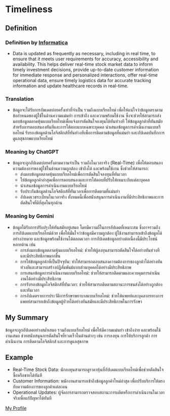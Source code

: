# Timeliness
## Definition
### Definition by [Informatica](https://www.informatica.com/resources/articles/what-is-data-quality.html)
- Data is updated as frequently as necessary, including in real time, to ensure that it meets user requirements for accuracy, accessibility and availability. This helps deliver real-time stock market data to inform timely investment decisions, provide up-to-date customer information for immediate response and personalized interactions, offer real-time operational data, ensure timely logistics data for accurate tracking information and update healthcare records in real-time.

### Translation
- ข้อมูลจะได้รับการอัพเดตบ่อยครั้งเท่าที่จำเป็น รวมถึงแบบเรียลไทม์ เพื่อให้แน่ใจว่าข้อมูลตรงตามข้อกำหนดของผู้ใช้ในด้านความแม่นยำ การเข้าถึง และความพร้อมใช้งาน ซึ่งจะช่วยให้สามารถส่งมอบข้อมูลตลาดหุ้นแบบเรียลไทม์เพื่อแจ้งการตัดสินใจลงทุนได้ทันท่วงที ให้ข้อมูลลูกค้าที่ทันสมัยสำหรับการตอบสนองทันทีและการโต้ตอบแบบเฉพาะบุคคล นำเสนอข้อมูลการดำเนินงานแบบเรียลไทม์ รับรองข้อมูลด้านโลจิสติกส์ที่ทันท่วงทีเพื่อการติดตามข้อมูลที่แม่นยำ และอัปเดตบันทึกการดูแลสุขภาพแบบเรียลไทม์

### Meaning by ChatGPT
- ข้อมูลจะถูกอัปเดตบ่อยครั้งตามความจำเป็น รวมถึงในเวลาจริง (Real-Time) เพื่อให้ตอบสนองความต้องการของผู้ใช้ในด้านความถูกต้อง เข้าถึงได้ และพร้อมใช้งาน ซึ่งช่วยให้สามารถ:
  - ส่งมอบข้อมูลตลาดหุ้นแบบเรียลไทม์เพื่อการตัดสินใจลงทุนที่ทันเวลา
  - ให้ข้อมูลลูกค้าล่าสุดเพื่อการตอบสนองและการโต้ตอบที่ปรับให้เหมาะกับแต่ละบุคคล
  - นำเสนอข้อมูลการดำเนินงานแบบเรียลไทม์
  - รับประกันข้อมูลด้านโลจิสติกส์ที่ทันเวลาเพื่อการติดตามที่แม่นยำ
  - อัปเดตเวชระเบียนในเวลาจริง
ทั้งหมดนี้เพื่อสนับสนุนการดำเนินงานที่มีประสิทธิภาพและการตัดสินใจที่ดีที่สุดในทุกด้าน

### Meaning by Gemini
- ข้อมูลได้รับการปรับปรุงให้ทันสมัยอยู่เสมอ โดยมีความถี่ในการอัปเดตที่เหมาะสม ซึ่งอาจรวมถึงการอัปเดตแบบเรียลไทม์ด้วย เพื่อให้มั่นใจว่าข้อมูลมีความถูกต้อง ผู้ใช้งานสามารถเข้าถึงข้อมูลได้อย่างง่ายดาย และข้อมูลพร้อมใช้งานได้ตลอดเวลา
การอัปเดตข้อมูลอย่างต่อเนื่องนี้มีประโยชน์หลายด้าน เช่น
  - การส่งมอบข้อมูลตลาดหุ้นแบบเรียลไทม์: ช่วยให้ผู้ลงทุนสามารถตัดสินใจได้อย่างทันท่วงทีและมีประสิทธิภาพมากขึ้น
  - การให้ข้อมูลลูกค้าที่เป็นปัจจุบัน: ทำให้สามารถตอบสนองความต้องการของลูกค้าได้อย่างทันท่วงทีและสามารถสร้างปฏิสัมพันธ์แบบส่วนบุคคลได้อย่างมีประสิทธิภาพ
  - การเสนอข้อมูลการดำเนินงานแบบเรียลไทม์: ช่วยให้สามารถติดตามและควบคุมการดำเนินงานได้อย่างมีประสิทธิภาพ
  - การรับรองข้อมูลโลจิสติกส์ที่ทันเวลา: ช่วยให้สามารถติดตามสถานะการขนส่งได้อย่างถูกต้องและทันเวลา
  - การอัปเดตรายการประวัติการรักษาพยาบาลแบบเรียลไทม์: ช่วยให้แพทย์และบุคลากรทางการแพทย์สามารถเข้าถึงข้อมูลผู้ป่วยได้อย่างทันสมัยและมีประสิทธิภาพในการรักษา

## My Summary
  ข้อมูลจะถูกอัปเดตอย่างสม่ำเสมอ รวมถึงแบบเรียลไทม์ เพื่อให้มีความแม่นยำ เข้าถึงง่าย และพร้อมใช้งานเสมอ ช่วยสนับสนุนการตัดสินใจที่รวดเร็วในด้านต่างๆ เช่น การลงทุน การให้บริการลูกค้า การดำเนินงาน การติดตามโลจิสติกส์ และการดูแลสุขภาพ
## Example
- Real-Time Stock Data: นักลงทุนสามารถดูราคาหุ้นที่อัปเดตแบบเรียลไทม์เพื่อช่วยตัดสินใจซื้อหรือขายได้ทันที
- Customer Information: พนักงานสามารถเข้าถึงข้อมูลลูกค้าใหม่ล่าสุด เพื่อปรับบริการให้ตรงกับความต้องการของลูกค้าแต่ละคน
- Operational Updates: ผู้จัดการสามารถตรวจสอบสถานะการผลิตหรือการดำเนินงานในเวลาจริงเพื่อแก้ปัญหาได้ทันที

[My Profile](https://6530200517.github.io)

